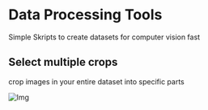 # Data Processing Tools 
Simple Skripts to create datasets for computer vision fast

## Select multiple crops
crop images in your entire dataset into specific parts


![Img](img/Screenshot%20from%202022-02-23%2013-53-02.png)